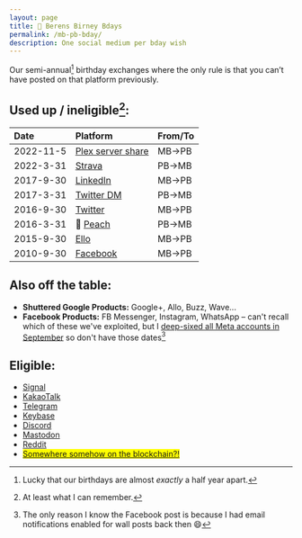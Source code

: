 ```yaml
---
layout: page
title: 🎈 Berens Birney Bdays
permalink: /mb-pb-bday/
description: One social medium per bday wish
---
```

Our semi-annual[^1] birthday exchanges where the only rule is that you can’t have posted on that platform previously.

[^1]: Lucky that our birthdays are almost *exactly* a half year apart.

## Used up / ineligible[^2]:

[^2]:At least what I can remember.

| Date | Platform | From/To |
| :---    | :---  | :---  |
| 2022-11-5 | <a href="https://plex.tv/" target="_blank">Plex server share</a> | MB→PB |
| 2022-3-31 | <i class="fab fa-strava"></i> <a href="https://www.strava.com/activities/6910839279#comments" target="_blank">Strava</a> | PB→MB |
| 2017-9-30 | <i class="fab fa-linkedin-in"></i> <a href="https://www.linkedin.com/messaging/thread/2-NGYzNGQzNDItMWRkOC01NTMwLWExMjQtMmQ1NjI4YWFkMDYxXzAwMA==/" target="_blank">LinkedIn</a> | MB→PB |
| 2017-3-31 | <i class="fab fa-twitter"></i> <a href="https://twitter.com/messages/compose?recipient_id=19028711" target="_blank">Twitter DM</a> | PB→MB |
| 2016-9-30 | <i class="fab fa-twitter"></i> <a href="https://twitter.com/Skytop1/status/782006760831873025?t=5gXpGsAZ6I0SrKlHEPr-pQ&s=19" target="_blank">Twitter</a> | MB→PB |
| 2016-3-31 | &#127825; <a href="http://peach.cool/" target="_blank">Peach</a> | PB→MB |
| 2015-9-30 | <i class="fab fa-ello"></i> <a href="https://ello.co/birney/post/mmmcxjyhytucpmfuaxj4za" target="_blank">Ello</a> | MB→PB |
| 2010-9-30 | <i class="fa-brands fa-facebook"></i> <a href="https://facebook.com" target="_blank">Facebook</a> | MB→PB |

## Also off the table:
- <i class="fa-brands fa-google"></i> **Shuttered Google Products:** Google+, Allo, Buzz, Wave...
- <i class="fa-brands fa-facebook-messenger"></i> **Facebook Products:** FB Messenger, Instagram, WhatsApp – can't recall which of these we've exploited, but I [deep-sixed all Meta accounts in September](/fb) so don't have those dates[^3]

[^3]:The only reason I know the Facebook post is because I had email notifications enabled for wall posts back then 😄

## Eligible:
- <a href="https://signal.org" target="_blank">Signal</a>
- <a href="https://www.kakaocorp.com/page/service/service/KakaoTalk?lang=ENG&tab=all" target="_blank">KakaoTalk</a>
- <i class="fab fa-telegram"></i> <a href="https://t.me/berensp" target="_blank">Telegram</a>
- <i class="fab fa-keybase"></i> <a href="https://keybase.io/berens" target="_blank">Keybase</a>
- <i class="fab fa-discord"></i> <a href="https://discordapp.com/users/181094465874821120" target="_blank">Discord</a>
- <i class="fab fa-mastodon"></i> <a rel="me" href="https://mastodon.cloud/@berens" target="_blank">Mastodon</a>
- <i class="fab fa-reddit"></i> <a href="https://reddit.com/user/berensp" target="_blank">Reddit</a>
- <mark><i class="fab fa-ethereum"></i> <a href="https://app.ens.domains/name/berensp.eth/details" target="_blank">Somewhere somehow on the blockchain?!</a></mark>